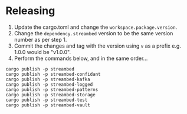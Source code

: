 Releasing
===

1. Update the cargo.toml and change the `workspace.package.version`.
2. Change the `dependency.streambed` version to be the same version number as per step 1.
3. Commit the changes and tag with the version using `v` as a prefix e.g. 1.0.0 would be "v1.0.0".
4. Perform the commands below, and in the same order...

```
cargo publish -p streambed
cargo publish -p streambed-confidant
cargo publish -p streambed-kafka
cargo publish -p streambed-logged
cargo publish -p streambed-patterns
cargo publish -p streambed-storage
cargo publish -p streambed-test
cargo publish -p streambed-vault
```